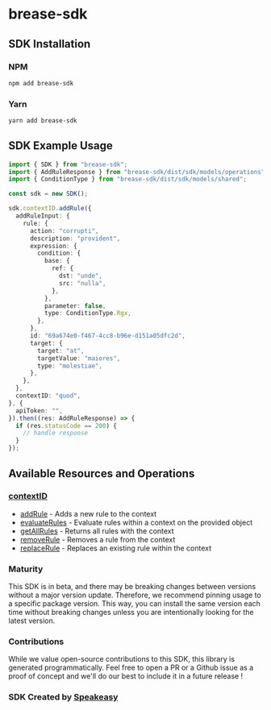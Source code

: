 # brease-sdk

<!-- Start SDK Installation -->
## SDK Installation

### NPM

```bash
npm add brease-sdk
```

### Yarn

```bash
yarn add brease-sdk
```
<!-- End SDK Installation -->

## SDK Example Usage
<!-- Start SDK Example Usage -->
```typescript
import { SDK } from "brease-sdk";
import { AddRuleResponse } from "brease-sdk/dist/sdk/models/operations";
import { ConditionType } from "brease-sdk/dist/sdk/models/shared";

const sdk = new SDK();

sdk.contextID.addRule({
  addRuleInput: {
    rule: {
      action: "corrupti",
      description: "provident",
      expression: {
        condition: {
          base: {
            ref: {
              dst: "unde",
              src: "nulla",
            },
          },
          parameter: false,
          type: ConditionType.Rgx,
        },
      },
      id: "69a674e0-f467-4cc8-b96e-d151a05dfc2d",
      target: {
        target: "at",
        targetValue: "maiores",
        type: "molestiae",
      },
    },
  },
  contextID: "quod",
}, {
  apiToken: "",
}).then((res: AddRuleResponse) => {
  if (res.statusCode == 200) {
    // handle response
  }
});
```
<!-- End SDK Example Usage -->

<!-- Start SDK Available Operations -->
## Available Resources and Operations


### [contextID](docs/contextid/README.md)

* [addRule](docs/contextid/README.md#addrule) - Adds a new rule to the context
* [evaluateRules](docs/contextid/README.md#evaluaterules) - Evaluate rules within a context on the provided object
* [getAllRules](docs/contextid/README.md#getallrules) - Returns all rules with the context
* [removeRule](docs/contextid/README.md#removerule) - Removes a rule from the context
* [replaceRule](docs/contextid/README.md#replacerule) - Replaces an existing rule within the context
<!-- End SDK Available Operations -->

### Maturity

This SDK is in beta, and there may be breaking changes between versions without a major version update. Therefore, we recommend pinning usage
to a specific package version. This way, you can install the same version each time without breaking changes unless you are intentionally
looking for the latest version.

### Contributions

While we value open-source contributions to this SDK, this library is generated programmatically.
Feel free to open a PR or a Github issue as a proof of concept and we'll do our best to include it in a future release !

### SDK Created by [Speakeasy](https://docs.speakeasyapi.dev/docs/using-speakeasy/client-sdks)

